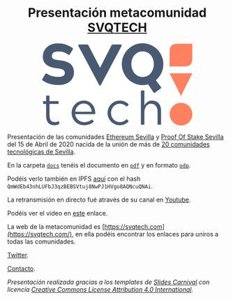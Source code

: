 <h1 align="center"> Presentación metacomunidad <a href="https://svqtech.com/">SVQTECH</a> </h1>

<p align="center"> 
<img src="./images/svqtech_color.svg">
</p>

Presentación de las comunidades [Ethereum Sevilla](https://www.meetup.com/es-ES/Ethereum-Meetup-Sevilla/) y [Proof Of Stake Sevilla](https://www.meetup.com/es-ES/Proof-Of-Stake-SvQ/) del 15 de Abril de 2020 nacida de la unión de más de [20 comunidades tecnológicas de Sevilla](https://svqtech.com/comunidades/).

En la carpeta [`docs`](docs) tenéis el documento en [`pdf`](docs/Presentación_DAOs_SVQTECH.pdf) y en formato [`odp`](docs/PresentaciónDAOsSVQTECH.odp).

Podéis verlo también en IPFS [aquí](https://ipfs.io/ipfs/QmWdEb43nhLUFbJ3qzBEBSVtuj8NwPJ1HVgo8AQNcuQNAi) con el hash `QmWdEb43nhLUFbJ3qzBEBSVtuj8NwPJ1HVgo8AQNcuQNAi`.

La retransmisión en directo fué através de su canal en [Youtube](https://www.youtube.com/channel/UC6nuhgxW9h15rdgn3QKynNQ).

Podéis ver el video en [este](https://www.youtube.com/watch?v=tTJS1ObGAz0) enlace.

La web de la metacomunidad es [https://svqtech.com](https://svqtech.com/), en ella podéis encontrar los enlaces para uniros a todas las comunidades.

[Twitter](https://twitter.com/svq_tech).

[Contacto](https://svqtech.com/contacto/).

_Presentación realizada gracias a los templates de [Slides Carnival](https://www.slidescarnival.com/) con licencia [Creative Commons License Attribution 4.0 International](https://creativecommons.org/licenses/by/4.0/deed.es)._